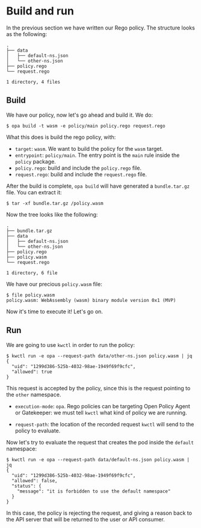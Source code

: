 # Build and run

In the previous section we have written our Rego policy. The structure
looks as the following:

```
.
├── data
│   ├── default-ns.json
│   └── other-ns.json
├── policy.rego
└── request.rego

1 directory, 4 files
```

## Build

We have our policy, now let's go ahead and build it. We do:

```shell
$ opa build -t wasm -e policy/main policy.rego request.rego
```

What this does is build the rego policy, with:

- `target`: `wasm`. We want  to build the policy for the `wasm` target.
- `entrypoint`: `policy/main`. The entry point is the `main` rule
inside the `policy` package.
- `policy.rego`: build and include the `policy.rego` file.
- `request.rego`: build and include the `request.rego` file.

After the build is complete, `opa build` will have generated a
`bundle.tar.gz` file. You can extract it:

```shell
$ tar -xf bundle.tar.gz /policy.wasm
```

Now the tree looks like the following:

```shell
.
├── bundle.tar.gz
├── data
│   ├── default-ns.json
│   └── other-ns.json
├── policy.rego
├── policy.wasm
└── request.rego

1 directory, 6 file
```

We have our precious `policy.wasm` file:

```shell
$ file policy.wasm
policy.wasm: WebAssembly (wasm) binary module version 0x1 (MVP)
```

Now it's time to execute it! Let's go on.

## Run

We are going to use `kwctl` in order to run the policy:

```
$ kwctl run -e opa --request-path data/other-ns.json policy.wasm | jq
{
  "uid": "1299d386-525b-4032-98ae-1949f69f9cfc",
  "allowed": true
}
```

This request is accepted by the policy, since this is the request
pointing to the `other` namespace.

- `execution-mode`: `opa`. Rego policies can be targeting Open Policy
  Agent or Gatekeeper: we must tell `kwctl` what kind of policy we are
  running.


- `request-path`: the location of the recorded request `kwctl` will
  send to the policy to evaluate.

Now let's try to evaluate the request that creates the pod inside the
`default` namespace:

```
$ kwctl run -e opa --request-path data/default-ns.json policy.wasm | jq
{
  "uid": "1299d386-525b-4032-98ae-1949f69f9cfc",
  "allowed": false,
  "status": {
    "message": "it is forbidden to use the default namespace"
  }
}
```

In this case, the policy is rejecting the request, and giving a reason
back to the API server that will be returned to the user or API consumer.
